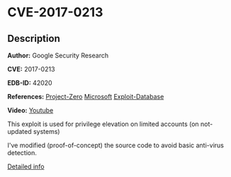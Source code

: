 # CVE-2017-0213

## Description

**Author:** Google Security Research

**CVE:** 2017-0213

**EDB-ID:** 42020

**References:** [Project-Zero](https://bugs.chromium.org/p/project-zero/issues/detail?id=1107) [Microsoft](https://portal.msrc.microsoft.com/en-US/security-guidance/advisory/CVE-2017-0213) [Exploit-Database](https://www.exploit-db.com/exploits/42020/)

**Video:** [Youtube](https://youtu.be/6naFH9MQHy8)

This exploit is used for privilege elevation on limited accounts (on not-updated systems)

I've modified (proof-of-concept) the source code to avoid basic anti-virus detection.

[Detailed info](https://github.com/WindowsExploits/Exploits/blob/master/CVE-2017-0213/)
